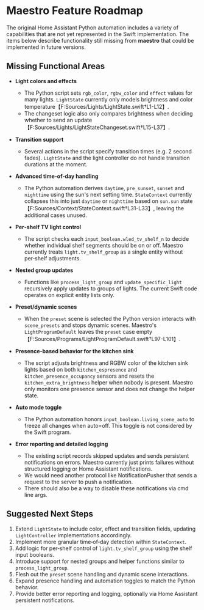 # Maestro Feature Roadmap

The original Home Assistant Python automation includes a variety of capabilities that are not yet represented in the Swift implementation. The items below describe functionality still missing from **maestro** that could be implemented in future versions.

## Missing Functional Areas

- **Light colors and effects**
  - The Python script sets `rgb_color`, `rgbw_color` and `effect` values for many lights. `LightState` currently only models brightness and color temperature【F:Sources/Lights/LightState.swift†L1-L12】.
  - The changeset logic also only compares brightness when deciding whether to send an update【F:Sources/Lights/LightStateChangeset.swift†L15-L37】.

- **Transition support**
  - Several actions in the script specify transition times (e.g. 2 second fades). `LightState` and the light controller do not handle transition durations at the moment.

- **Advanced time‑of‑day handling**
  - The Python automation derives `daytime`, `pre_sunset`, `sunset` and `nighttime` using the sun's next setting time. `StateContext` currently collapses this into just `daytime` or `nighttime` based on `sun.sun` state【F:Sources/Context/StateContext.swift†L31-L33】, leaving the additional cases unused.

- **Per‑shelf TV light control**
  - The script checks each `input_boolean.wled_tv_shelf_n` to decide whether individual shelf segments should be on or off. Maestro currently treats `light.tv_shelf_group` as a single entity without per‑shelf adjustments.

- **Nested group updates**
  - Functions like `process_light_group` and `update_specific_light` recursively apply updates to groups of lights. The current Swift code operates on explicit entity lists only.

- **Preset/dynamic scenes**
  - When the `preset` scene is selected the Python version interacts with `scene_presets` and stops dynamic scenes. Maestro's `LightProgramDefault` leaves the `preset` case empty【F:Sources/Programs/LightProgramDefault.swift†L97-L101】.

- **Presence‑based behavior for the kitchen sink**
  - The script adjusts brightness and RGBW color of the kitchen sink lights based on both `kitchen_espresence` and `kitchen_presence_occupancy` sensors and resets the `kitchen_extra_brightness` helper when nobody is present. Maestro only monitors one presence sensor and does not change the helper state.

- **Auto mode toggle**
  - The Python automation honors `input_boolean.living_scene_auto` to freeze all changes when auto=off. This toggle is not considered by the Swift program.

- **Error reporting and detailed logging**
  - The existing script records skipped updates and sends persistent notifications on errors. Maestro currently just prints failures without structured logging or Home Assistant notifications.
  - We would need another protocol like NotificationPusher that sends a request to the server to push a notification.
  - There should also be a way to disable these notifications via cmd line args.

## Suggested Next Steps

1. Extend `LightState` to include color, effect and transition fields, updating `LightController` implementations accordingly.
2. Implement more granular time‑of‑day detection within `StateContext`.
3. Add logic for per‑shelf control of `light.tv_shelf_group` using the shelf input booleans.
4. Introduce support for nested groups and helper functions similar to `process_light_group`.
5. Flesh out the `preset` scene handling and dynamic scene interactions.
6. Expand presence handling and automation toggles to match the Python behavior.
7. Provide better error reporting and logging, optionally via Home Assistant persistent notifications.

